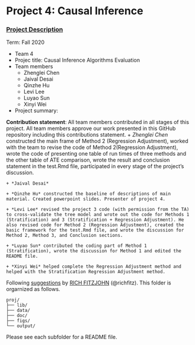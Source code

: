 # Project 4: Causal Inference

### [Project Description](doc/project4_desc.md)

Term: Fall 2020

+ Team 4
+ Projec title: Causal Inference Algorithms Evaluation
+ Team members
	+ Zhenglei Chen
	+ Jaival Desai
	+ Qinzhe Hu
	+ Levi Lee
	+ Luyao Sun
	+ Xinyi Wei
+ Project summary: 

	
**Contribution statement**: All team members contributed in all stages of this project. All team members approve our work presented in this GitHub repository including this contributions statement.
	+ *Zhenglei Chen* constructed the main frame of Method 2 (Regression Adjustment), worked with the team to revise the code of Method 2(Regression Adjustment), wrote the code of presenting one table of run times of three methods and the other table of ATE comparison, wrote the result and conclusion statement in the test.Rmd file, participated in every stage of the project’s discussion.
	
	+ *Jaival Desai*
	
	+ *Qinzhe Hu* constructed the baseline of descriptions of main material. Created powerpoint slides. Presenter of project 4.
	
	+ *Levi Lee* revised the project 3 code (with permission from the TA) to cross-validate the tree model and wrote out the code for Methods 1 (Stratification) and 3 (Stratification + Regression Adjustment). He also revised code for Method 2 (Regression Adjustment), created the basic framework for the test.Rmd file, and wrote the discussion for Method 2, Method 3, and Conclusion sections.
	
	+ *Luyao Sun* contributed the coding part of Method 1 (Stratification), wrote the discussion for Method 1 and edited the README file.
	
	+ *Xinyi Wei* helped complete the Regression Adjustment method and helped with the Stratification Regression Adjustment method.
	

Following [suggestions](http://nicercode.github.io/blog/2013-04-05-projects/) by [RICH FITZJOHN](http://nicercode.github.io/about/#Team) (@richfitz). This folder is orgarnized as follows.

```
proj/
├── lib/
├── data/
├── doc/
├── figs/
└── output/
```

Please see each subfolder for a README file.
